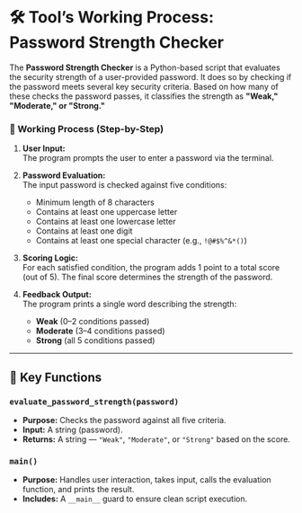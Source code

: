 
# 🛠️ Tool’s Working Process: Password Strength Checker

The **Password Strength Checker** is a Python-based script that evaluates the security strength of a user-provided password. It does so by checking if the password meets several key security criteria. Based on how many of these checks the password passes, it classifies the strength as **"Weak," "Moderate," or "Strong."**

### 🔄 Working Process (Step-by-Step)

1. **User Input:**  
   The program prompts the user to enter a password via the terminal.

2. **Password Evaluation:**  
   The input password is checked against five conditions:
   - Minimum length of 8 characters
   - Contains at least one uppercase letter
   - Contains at least one lowercase letter
   - Contains at least one digit
   - Contains at least one special character (e.g., `!@#$%^&*()`)

3. **Scoring Logic:**  
   For each satisfied condition, the program adds 1 point to a total score (out of 5). The final score determines the strength of the password.

4. **Feedback Output:**  
   The program prints a single word describing the strength:
   - **Weak** (0–2 conditions passed)
   - **Moderate** (3–4 conditions passed)
   - **Strong** (all 5 conditions passed)

---

## 🔑 Key Functions

### `evaluate_password_strength(password)`
- **Purpose:** Checks the password against all five criteria.
- **Input:** A string (password).
- **Returns:** A string — `"Weak"`, `"Moderate"`, or `"Strong"` based on the score.

### `main()`
- **Purpose:** Handles user interaction, takes input, calls the evaluation function, and prints the result.
- **Includes:** A `__main__` guard to ensure clean script execution.
